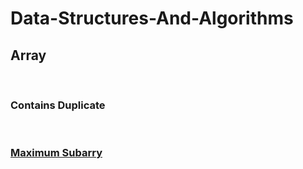 # Data-Structures-And-Algorithms

<h2><a href='https://github.com/snehalgadge/Data-Structures-And-Algorithms/tree/main/Array'></a>Array</h2> <br>
<h3><a href='https://github.com/snehalgadge/Data-Structures-And-Algorithms/blob/main/Array/01_Contains_Duplicate.cpp'></a>Contains Duplicate</h3><br>
<h3><a href='https://github.com/snehalgadge/Data-Structures-And-Algorithms/blob/main/Array/02_Max%20Subarray.cpp'</a>Maximum Subarry </h3><br>
